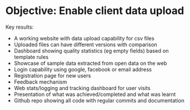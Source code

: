 # Objective: Enable client data upload
Key results:
- A working website with data upload capability for csv files
- Uploaded files can have different versions with comparison
- Dashboard showing quality statistics (eg empty fields) based on template rules
- Showcase of sample data extracted from open data on the web
- Login capability using google, facebook or email address
- Registration page for new users
- Feedback mechanism
- Web stats/logging and tracking dashboard for user visits
- Presentation of what was achieved/completed and what was learnt
- Github repo showing all code with regular commits and documentation